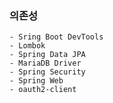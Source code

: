 
### 의존성
    - Sring Boot DevTools
    - Lombok
    - Spring Data JPA
    - MariaDB Driver
    - Spring Security
    - Spring Web
    - oauth2-client
